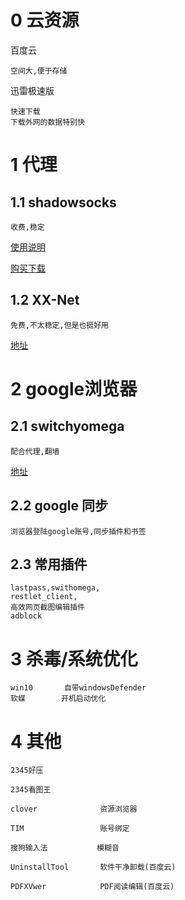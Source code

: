 
# 0 云资源

百度云

    空间大,便于存储

迅雷极速版

    快速下载
    下载外网的数据特别快
    

# 1 代理

## 1.1 shadowsocks

    收费,稳定

[使用说明](https://github.com/shadowsocks)


[购买下载](https://i.v2ss.info/users/cart.php)


## 1.2 XX-Net

    免费,不太稳定,但是也挺好用

[地址](https://github.com/XX-net/XX-Net)


# 2 google浏览器

## 2.1 switchyomega

    配合代理,翻墙
    
[地址](https://www.switchyomega.com/)

## 2.2 google 同步


    浏览器登陆google账号,同步插件和书签


## 2.3 常用插件

    lastpass,swithomega,
    restlet_client,
    高效网页截图编辑插件
    adblock



# 3 杀毒/系统优化

    win10       自带windowsDefender
    软媒        开机启动优化   



# 4 其他


    2345好压
    
    2345看图王
    
    clover              资源浏览器    
    
    TIM                 账号绑定
    
    搜狗输入法           模糊音
    
    UninstallTool       软件干净卸载(百度云)
    
    PDFXVwer            PDF阅读编辑(百度云)
